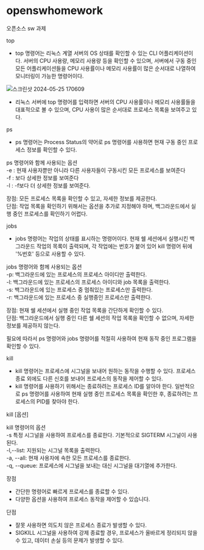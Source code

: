 # openswhomework
오픈소스 sw 과제 

top 
- top 명령어는 리눅스 계열 서버의 OS 상태를 확인할 수 있는 CLI 어플리케이션이다. 서버의 CPU 사용량, 메모리 사용량 등을 확인할 수 있으며, 서버에서 구동 중인 모든 어플리케이션들을 CPU 사용률이나 메모리 사용률이 많은 순서대로 나열하여 모니터링이 가능한 명령어이다.<br/>

![스크린샷 2024-05-25 170609](https://github.com/ehdgur123/openswhomework/assets/142292721/7435f3e1-9cfb-428f-b1ff-19138d50e81d)


- 리눅스 서버에 top 명령어를 입력하면 서버의 CPU 사용률이나 메모리 사용률들을 대표적으로 볼 수 있으며, CPU 사용이 많은 순서대로 프로세스 목록을 보여주고 있다. <br/>


ps <br/>
- ps 명령어는 Process Status의 약어로 ps 명령어를 사용하면 현재 구동 중인 프로세스 정보를 확인할 수 있다.<br/>

ps 명령어와 함께 사용되는 옵션<br/>
-e : 현재 사용자뿐만 아니라 다른 사용자들이 구동시킨 모든 프로세스를 보여준다<br/>
-f : 보다 상세한 정보를 보여준다<br/>
-l : -f보다 더 상세한 정보를 보여준다. <br/>

장점: 모든 프로세스 목록을 확인할 수 있고, 자세한 정보를 제공한다. <br/>
단점: 작업 목록을 확인하기 위해서는 옵션을 추가로 지정해야 하며, 백그라운드에서 실행 중인 프로세스를 확인하기 어렵다. <br/>

jobs<br/>
- jobs 명령어는 작업의 상태를 표시하는 명령어이다. 현재 쉘 세션에서 실행시킨 백그라운드 작업의 목록이 출력되며, 각 작업에는 번호가 붙어 있어 kill 명령어 뒤에 '%번호' 등으로 사용할 수 있다.<br/>

jobs 명령어와 함께 사용되는 옵션<br/>
-p: 백그라운드에 있는 프로세스의 프로세스 아이디만 출력한다.<br/>
-l: 백그라운드에 있는 프로세스의 프로세스 아이디와 job 목록을 출력한다.<br/>
-s: 백그라운드에 있는 프로세스 중 멈춰있는 프로세스만 출력한다.<br/>
-r: 백그라운드에 있는 프로세스 중 실행중인 프로세스만 출력한다. <br/>

장점: 현재 쉘 세션에서 실행 중인 작업 목록을 간단하게 확인할 수 있다.<br/>
단점: 백그라운드에서 실행 중인 다른 쉘 세션의 작업 목록을 확인할 수 없으며, 자세한 정보를 제공하지 않는다.<br/>

필요에 따라서 ps 명령어와 jobs 명령어를 적절히 사용하여 현재 동작 중인 프로그램을 확인할 수 있다.<br/> 

kill<br/>
- kill 명령어는 프로세스에 시그널을 보내어 원하는 동작을 수행할 수 있다. 프로세스 종료 외에도 다른 신호를 보내어 프로세스의 동작을 제어할 수 있다.<br/>
- kill 명령어를 사용하기 위해서는 종료하려는 프로세스 ID를 알아야 한다. 일반적으로 ps 명령어를 사용하여 현재 실행 중인 프로세스 목록을 확인한 후, 종료하려는 프로세스의 PID를 찾아야 한다.<br/>

kill [옵션] <PID><br/>

kill 명령어의 옵션 <br/>
-s 특정 시그널을 사용하여 프로세스를 종료한다. 기본적으로 SIGTERM 시그널이 사용된다.<br/>
-l,--list: 지원되는 시그널 목록을 출력한다.<br/>
-a, --all: 현재 사용자에 속한 모든 프로세스를 종료한다.<br/>
-q, --queue: 프로세스에 시그널을 보내는 대신 시그널을 대기열에 추가한다.<br/>

장점<br/>
- 간단한 명령어로 빠르게 프로세스를 종료할 수 있다.<br/>
- 다양한 옵션을 사용하여 프로세스 동작을 제어할 수 있습니다.<br/>

단점<br/>
- 잘못 사용하면 의도치 않은 프로세스 종료가 발생할 수 있다.<br/>
- SIGKILL 시그널을 사용하여 강제 종료할 경우, 프로세스가 올바르게 정리되지 않을 수 있고, 데이터 손실 등의 문제가 발생할 수 있다.<br/>



